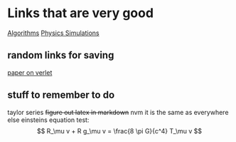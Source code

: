 # Links that are very good

[Algorithms](https://www.algorithm-archive.org/)
[Physics Simulations](https://www.myphysicslab.com/)


## random links for saving
[paper on verlet](https://physics.drexel.edu/~valliere/PHYS305/Diff_Eq_Integrators/Verlet_Methods/Diffrntleqn3.pdf)

## stuff to remember to do
taylor series
~~figure out latex in markdown~~ nvm it is the same as everywhere else
einsteins equation test: $$ R_\mu v + R g_\mu v = \frac{8 \pi G}{c^4} T_\mu v $$